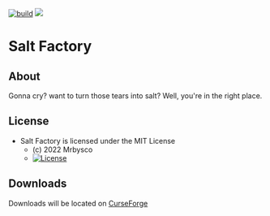 [![build](https://github.com/Mrbysco/SaltFactory/actions/workflows/build.yml/badge.svg)](https://github.com/Mrbysco/SaltFactory/actions/workflows/build.yml) [![](http://cf.way2muchnoise.eu/versions/577341.svg)](https://www.curseforge.com/minecraft/mc-mods/salt-factory)

# Salt Factory #

## About ##
Gonna cry? want to turn those tears into salt? Well, you're in the right place.

## License ##
* Salt Factory is licensed under the MIT License
  - (c) 2022 Mrbysco
  - [![License](https://img.shields.io/badge/License-MIT-red.svg?style=flat)](http://opensource.org/licenses/MIT)

## Downloads ##
Downloads will be located on [CurseForge](https://www.curseforge.com/minecraft/mc-mods/salt-factory)
